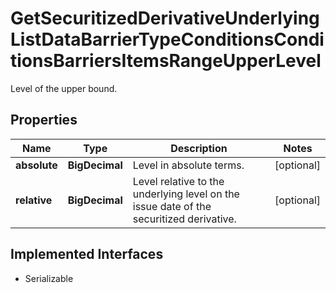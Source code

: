 

# GetSecuritizedDerivativeUnderlyingListDataBarrierTypeConditionsConditionsBarriersItemsRangeUpperLevel

Level of the upper bound.

## Properties

Name | Type | Description | Notes
------------ | ------------- | ------------- | -------------
**absolute** | **BigDecimal** | Level in absolute terms. |  [optional]
**relative** | **BigDecimal** | Level relative to the underlying level on the issue date of the securitized derivative. |  [optional]


## Implemented Interfaces

* Serializable


